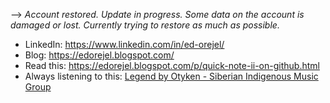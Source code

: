 
--> *Account restored. Update in progress. Some data on the account is damaged or lost. Currently trying to restore as much as possible.*

- LinkedIn: https://www.linkedin.com/in/ed-orejel/
- Blog: https://edorejel.blogspot.com/
- Read this: https://edorejel.blogspot.com/p/quick-note-ii-on-github.html
- Always listening to this: [Legend by Otyken - Siberian Indigenous Music Group ](https://www.youtube.com/watch?v=tXLoP9iSU5Y&list=RDtXLoP9iSU5Y)

<!--
**xpqx/xpqx** is a ✨ _special_ ✨ repository because its `README.md` (this file) appears on your GitHub profile.

Here are some ideas to get you started:

- 🔭 I’m currently working on ...
- 🌱 I’m currently learning ...
- 👯 I’m looking to collaborate on ...
 
- 📫 How to reach me: ...
-  Pronouns: ...
- ⚡ Fun fact: ...
-->
